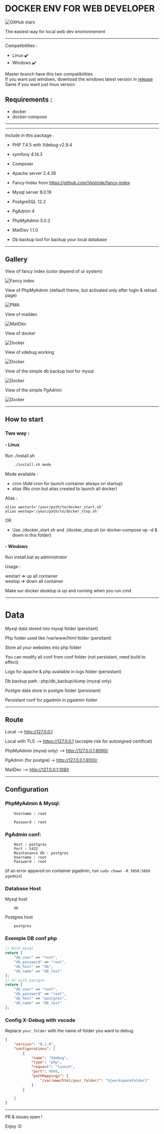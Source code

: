 # DOCKER ENV FOR WEB DEVELOPER

![GitHub stars](https://img.shields.io/github/stars/Crash-Zeus/webdeveloper-docker-env?style=social)

The easiest way for local web dev environnement

----------------------

Compatibilities : 
 - Linux ✔️
 - Windows ✔️

Master branch have this two compatibilities <br>
If you want just windows, download the windows latest version in [release](https://github.com/Crash-Zeus/webdeveloper-docker-env/releases) <br>
Same if you want just linux version

## Requirements :

- docker
- docker-compose

----------------------
----------------------

Include in this package :

- PHP 7.4.5 with Xdebug v2.9.4

- symfony 4.14.3

- Composer

- Apache server 2.4.38

- Fancy-Index from https://github.com/Vestride/fancy-index

- Mysql server 8.0.19

- PostgreSQL 12.2

- PgAdmin 4

- PhpMyAdmin 5.0.2

- MailDev 1.1.0

- Db backup tool for backup your local database

-----------
## Gallery
View of fancy index (color depend of ur system)

![Fancy index](img/fancy_index.png)

View of PhpMyAdmin (default theme, but activated only after login & reload page)

![PMA](img/pma.png)

View of maildev

![MailDev](img/maildev.png)

View of docker

![Docker](img/docker.png)

View of xdebug working

![Docker](img/xdebug.png)

View of the simple db backup tool for mysql

![Docker](img/db_back.png)

View of the simple PgAdmin

![Docker](img/pgadmin.png)


-----------
## How to start

### Two way :

#### - Linux

Run ./install.sh

```bash
    ./install.sh mode
```

Mode available :

- cron (Add cron for launch container always on startup)
- alias (No cron but alias created to launch all docker)

Alias :
```
alias westart='/your/path/to/docker_start.sh'
alias westop='/your/path/to/docker_stop.sh'
```

OR

- Use ./docker_start.sh and ./docker_stop.sh (or docker-compose up -d & down in this folder)


#### - Windows

Run install.bat as administrator

Usage :

westart => up all container <br>
westop => down all container

Make sur docker desktop is up and running when you run cmd

-----------

# Data

Mysql data stored into mysql folder (persitant)

Php folder used like /var/www/html folder (persitant)

Store all your websites into php folder

You can modify all conf from conf folder (not persistant, need build to effect)

Logs for apache & php available in logs folder (persistant)

Db backup path : php/db_backup/dump (mysql only)

Postgre data store in postgre folder (persistant)

Persistant conf for pgadmin in pgadmin folder

-----------

## Route

Local --> http://127.0.0.1

Local with TLS --> https://127.0.0.1 (accepte risk for autosigned certificat)

PhpMyAdmin (mysql only) --> http://127.0.0.1:8090/

PgAdmin (for postgre) -> http://127.0.0.1:8100/

MailDev --> http://127.0.0.1:1080

-----------

## Configuration

### PhpMyAdmin & Mysql: 
```
    Username : root

    Password : root
```

### PgAdmin conf:
```
    Host : postgres
    Port : 5432
    Maintenance db : postgres
    Username : root
    Password : root
```
(if an error appared on container pgadmin, run `sudo chown -R 5050:5050 pgadmin`)
### Database Host
Mysql host
```
    db
```
Postgres host
```
    postgres
```

### Exemple DB conf php
```php
// With mysql
return [
	"db_user" => "root",
	"db_password" => "root",
	"db_host" => "db",
	"db_name" => "db_test"
];
// Or with postgre
return [
	"db_user" => "root",
	"db_password" => "root",
	"db_host" => "postgres",
	"db_name" => "db_test"
];
```

### Config X-Debug with vscode
Replace `your_folder` with the name of folder you want to debug

```json
{
    "version": "0.2.0",
    "configurations": [
        {
            "name": "Xdebug",
            "type": "php",
            "request": "launch",
            "port": 9000,
            "pathMappings": {
                "/var/www/html/your_folder/": "${workspaceFolder}"
            }
        }

    ]
}
```

-----------


PR & issues open !

Enjoy :D
